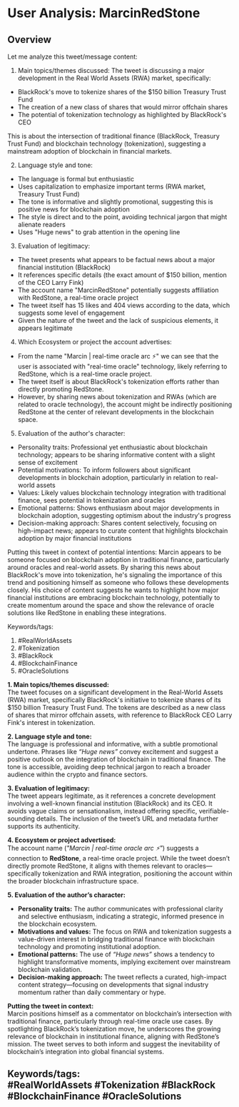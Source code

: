 # User Analysis: MarcinRedStone

## Overview

<think>
Let me analyze this tweet/message content:

1. Main topics/themes discussed:
The tweet is discussing a major development in the Real World Assets (RWA) market, specifically:
- BlackRock's move to tokenize shares of the $150 billion Treasury Trust Fund
- The creation of a new class of shares that would mirror offchain shares
- The potential of tokenization technology as highlighted by BlackRock's CEO

This is about the intersection of traditional finance (BlackRock, Treasury Trust Fund) and blockchain technology (tokenization), suggesting a mainstream adoption of blockchain in financial markets.

2. Language style and tone:
- The language is formal but enthusiastic
- Uses capitalization to emphasize important terms (RWA market, Treasury Trust Fund)
- The tone is informative and slightly promotional, suggesting this is positive news for blockchain adoption
- The style is direct and to the point, avoiding technical jargon that might alienate readers
- Uses "Huge news" to grab attention in the opening line

3. Evaluation of legitimacy:
- The tweet presents what appears to be factual news about a major financial institution (BlackRock)
- It references specific details (the exact amount of $150 billion, mention of the CEO Larry Fink)
- The account name "MarcinRedStone" potentially suggests affiliation with RedStone, a real-time oracle project
- The tweet itself has 15 likes and 404 views according to the data, which suggests some level of engagement
- Given the nature of the tweet and the lack of suspicious elements, it appears legitimate

4. Which Ecosystem or project the account advertises:
- From the name "Marcin | real-time oracle arc ⚡️" we can see that the user is associated with "real-time oracle" technology, likely referring to RedStone, which is a real-time oracle project.
- The tweet itself is about BlackRock's tokenization efforts rather than directly promoting RedStone.
- However, by sharing news about tokenization and RWAs (which are related to oracle technology), the account might be indirectly positioning RedStone at the center of relevant developments in the blockchain space.

5. Evaluation of the author's character:
- Personality traits: Professional yet enthusiastic about blockchain technology; appears to be sharing informative content with a slight sense of excitement
- Potential motivations: To inform followers about significant developments in blockchain adoption, particularly in relation to real-world assets
- Values: Likely values blockchain technology integration with traditional finance, sees potential in tokenization and oracles
- Emotional patterns: Shows enthusiasm about major developments in blockchain adoption, suggesting optimism about the industry's progress
- Decision-making approach: Shares content selectively, focusing on high-impact news; appears to curate content that highlights blockchain adoption by major financial institutions

Putting this tweet in context of potential intentions:
Marcin appears to be someone focused on blockchain adoption in traditional finance, particularly around oracles and real-world assets. By sharing this news about BlackRock's move into tokenization, he's signaling the importance of this trend and positioning himself as someone who follows these developments closely. His choice of content suggests he wants to highlight how major financial institutions are embracing blockchain technology, potentially to create momentum around the space and show the relevance of oracle solutions like RedStone in enabling these integrations.

Keywords/tags:
1. #RealWorldAssets
2. #Tokenization
3. #BlackRock
4. #BlockchainFinance
5. #OracleSolutions
</think>

**1. Main topics/themes discussed:**  
The tweet focuses on a significant development in the Real-World Assets (RWA) market, specifically BlackRock's initiative to tokenize shares of its $150 billion Treasury Trust Fund. The tokens are described as a new class of shares that mirror offchain assets, with reference to BlackRock CEO Larry Fink's interest in tokenization.

**2. Language style and tone:**  
The language is professional and informative, with a subtle promotional undertone. Phrases like *“Huge news”* convey excitement and suggest a positive outlook on the integration of blockchain in traditional finance. The tone is accessible, avoiding deep technical jargon to reach a broader audience within the crypto and finance sectors.

**3. Evaluation of legitimacy:**  
The tweet appears legitimate, as it references a concrete development involving a well-known financial institution (BlackRock) and its CEO. It avoids vague claims or sensationalism, instead offering specific, verifiable-sounding details. The inclusion of the tweet’s URL and metadata further supports its authenticity.

**4. Ecosystem or project advertised:**  
The account name (*"Marcin | real-time oracle arc ⚡️"*) suggests a connection to **RedStone**, a real-time oracle project. While the tweet doesn’t directly promote RedStone, it aligns with themes relevant to oracles—specifically tokenization and RWA integration, positioning the account within the broader blockchain infrastructure space.

**5. Evaluation of the author’s character:**  
- **Personality traits:** The author communicates with professional clarity and selective enthusiasm, indicating a strategic, informed presence in the blockchain ecosystem.  
- **Motivations and values:** The focus on RWA and tokenization suggests a value-driven interest in bridging traditional finance with blockchain technology and promoting institutional adoption.  
- **Emotional patterns:** The use of *“Huge news”* shows a tendency to highlight transformative moments, implying excitement over mainstream blockchain validation.  
- **Decision-making approach:** The tweet reflects a curated, high-impact content strategy—focusing on developments that signal industry momentum rather than daily commentary or hype.

**Putting the tweet in context:**  
Marcin positions himself as a commentator on blockchain’s intersection with traditional finance, particularly through real-time oracle use cases. By spotlighting BlackRock’s tokenization move, he underscores the growing relevance of blockchain in institutional finance, aligning with RedStone’s mission. The tweet serves to both inform and suggest the inevitability of blockchain’s integration into global financial systems.

**Keywords/tags:**  
#RealWorldAssets #Tokenization #BlackRock #BlockchainFinance #OracleSolutions
---
